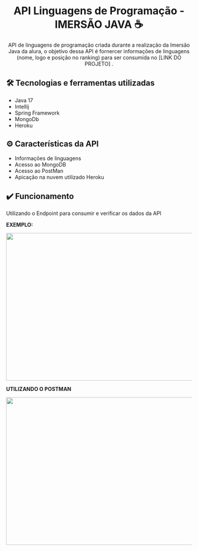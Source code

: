 <div align="center">
  <h1>API Linguagens de Programação - IMERSÃO JAVA ☕</h1>
  <p>API de linguagens de programação criada durante a realização da Imersão Java da alura, o objetivo dessa API é fornercer informações de linguagens (nome, logo e posição no ranking) para ser consumida no [LINK DO PROJETO] .</p>
</div>

## 🛠️ Tecnologias e ferramentas utilizadas
- Java 17
- Intellij
- Spring Framework
- MongoDb
- Heroku

## ⚙️ Características da API

- Informações de linguagens
- Acesso ao MongoDB
- Acesso ao PostMan
- Apicação na nuvem utilizado Heroku

## ✔️ Funcionamento

Utilizando o Endpoint para consumir e verificar os dados da API


**EXEMPLO:**



<img src="https://user-images.githubusercontent.com/94400696/181144366-d52c8f47-6b75-40c2-bac6-70f56c0f997a.png" height="400px" width="800px">


**UTILIZANDO O POSTMAN**


<img src="https://user-images.githubusercontent.com/94400696/181144819-d6b51be5-c546-466b-b930-4422dfb0487f.png" height="400px" width="800px">
